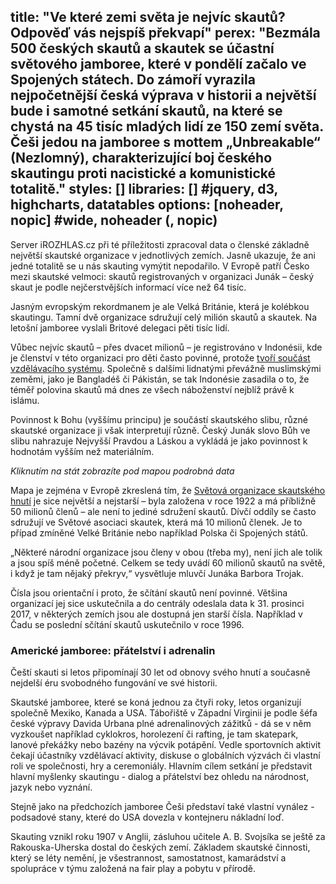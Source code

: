 title: "Ve které zemi světa je nejvíc skautů? Odpověď vás nejspíš překvapí"
perex: "Bezmála 500 českých skautů a skautek se účastní světového jamboree, které v pondělí začalo ve Spojených státech. Do zámoří vyrazila nejpočetnější česká výprava v historii a největší bude i samotné setkání skautů, na které se chystá na 45 tisíc mladých lidí ze 150 zemí světa. Češi jedou na jamboree s mottem „Unbreakable“ (Nezlomný), charakterizující boj českého skautingu proti nacistické a komunistické totalitě."
styles: []
libraries: [] #jquery, d3, highcharts, datatables
options: [noheader, nopic] #wide, noheader (, nopic)
---

Server iROZHLAS.cz při té příležitosti zpracoval data o členské základně největší skautské organizace v jednotlivých zemích. Jasně ukazuje, že ani jedné totalitě se u nás skauting vymýtit nepodařilo. V Evropě patří Česko mezi skautské velmoci: skautů registrovaných v organizaci Junák – český skaut je podle nejčerstvějších informací více než 64 tisíc.

Jasným evropským rekordmanem je ale Velká Británie, která je kolébkou skautingu. Tamní dvě organizace sdružují celý milión skautů a skautek. Na letošní jamboree vyslali Britové delegaci pěti tisíc lidí.

Vůbec nejvíc skautů – přes dvacet milionů – je registrováno v Indonésii, kde je členství v této organizaci pro děti často povinné, protože [tvoří součást vzdělávacího systému](https://en.wikipedia.org/wiki/Gerakan_Pramuka_Indonesia). Společně s dalšími lidnatými převážně muslimskými zeměmi, jako je Bangladéš či Pákistán, se tak Indonésie zasadila o to, že téměř polovina skautů má dnes ze všech náboženství nejblíž právě k islámu.

Povinnost k Bohu (vyššímu principu) je součástí skautského slibu, různé skautské organizace ji však interpretují různě. Český Junák slovo Bůh ve slibu nahrazuje Nejvyšší Pravdou a Láskou a vykládá je jako povinnost k hodnotám vyšším než materiálním.

*Kliknutím na stát zobrazíte pod mapou podrobná data*

<wide>
<div id="mapa"></div>
<p id="informace"></p>
</wide>

Mapa je zejména v Evropě zkreslená tím, že [Světová organizace skautského hnutí](https://cs.wikipedia.org/wiki/Sv%C4%9Btov%C3%A1_organizace_skautsk%C3%A9ho_hnut%C3%AD) je sice největší a nejstarší – byla založena v roce 1922 a má příbližně 50 milionů členů – ale není to jediné sdružení skautů. Dívčí oddíly se často sdružují ve Světové asociaci skautek, která má 10 milionů členek. Je to případ zmíněné Velké Británie nebo například Polska či Spojených států.

„Některé národní organizace jsou členy v obou (třeba my), není jich ale tolik a jsou spíš méně početné. Celkem se tedy uvádí 60 milionů skautů na světě, i když je tam nějaký překryv,“ vysvětluje mluvčí Junáka Barbora Trojak.

Čísla jsou orientační i proto, že sčítání skautů není povinné. Většina organizací jej sice uskutečnila a do centrály odeslala data k 31. prosinci 2017, v některých zemích jsou ale dostupná jen starší čísla. Například v Čadu se poslední sčítání skautů uskutečnilo v roce 1996.

<h3>Americké jamboree: přátelství i adrenalin</h3>

Čeští skauti si letos připomínají 30 let od obnovy svého hnutí a současně nejdelší éru svobodného fungování ve své historii.

Skautské jamboree, které se koná jednou za čtyři roky, letos organizují společně Mexiko, Kanada a USA. Tábořiště v Západní Virginii je podle šéfa české výpravy Davida Urbana plné adrenalinových zážitků - dá se v něm vyzkoušet například cyklokros, horolezení či rafting, je tam skatepark, lanové překážky nebo bazény na výcvik potápění. Vedle sportovních aktivit čekají účastníky vzdělávací aktivity, diskuse o globálních výzvách či vlastní roli ve společnosti, hry a ceremoniály. Hlavním cílem setkání je představit hlavní myšlenky skautingu - dialog a přátelství bez ohledu na národnost, jazyk nebo vyznání.

Stejně jako na předchozích jamboree Češi představí také vlastní vynález - podsadové stany, které do USA dovezla v kontejneru nákladní loď.

Skauting vznikl roku 1907 v Anglii, zásluhou učitele A. B. Svojsíka se ještě za Rakouska-Uherska dostal do českých zemí. Základem skautské činnosti, který se léty nemění, je všestrannost, samostatnost, kamarádství a spolupráce v týmu založená na fair play a pobytu v přírodě.
